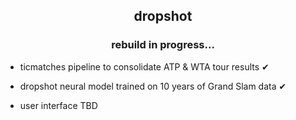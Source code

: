 <h2 align="center">dropshot</h2>

<h3 align="center">rebuild in progress...</h3>

- ticmatches pipeline to consolidate ATP & WTA tour results ✔ 

- dropshot neural model trained on 10 years of Grand Slam data ✔ 

- user interface TBD